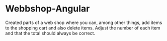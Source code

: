 # Webbshop-Angular

Created parts of a web shop where you can, among other things, add items to the shopping cart and also delete items. Adjust the number of each item and that the total should always be correct.
